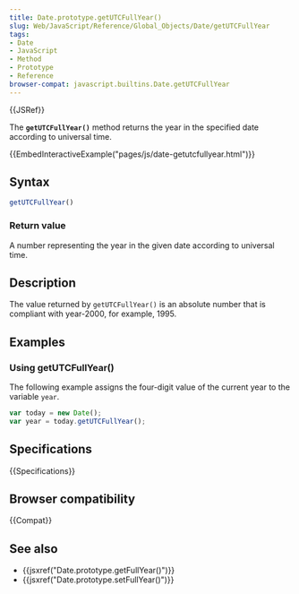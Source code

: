 ```yaml
---
title: Date.prototype.getUTCFullYear()
slug: Web/JavaScript/Reference/Global_Objects/Date/getUTCFullYear
tags:
- Date
- JavaScript
- Method
- Prototype
- Reference
browser-compat: javascript.builtins.Date.getUTCFullYear
---
```

{{JSRef}}

The **`getUTCFullYear()`** method returns the year in the specified date
according to universal time.

{{EmbedInteractiveExample("pages/js/date-getutcfullyear.html")}}

## Syntax

```js
getUTCFullYear()
```

### Return value

A number representing the year in the given date according to universal time.

## Description

The value returned by `getUTCFullYear()` is an absolute number that is compliant
with year-2000, for example, 1995.

## Examples

### Using getUTCFullYear()

The following example assigns the four-digit value of the current year to the
variable `year`.

```js
var today = new Date();
var year = today.getUTCFullYear();
```

## Specifications

{{Specifications}}

## Browser compatibility

{{Compat}}

## See also

*   {{jsxref("Date.prototype.getFullYear()")}}
*   {{jsxref("Date.prototype.setFullYear()")}}
